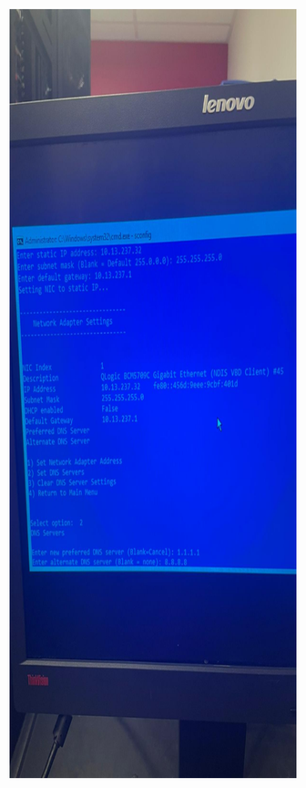 
<img src="images/WhatsApp Image 2023-05-27 at 7.23.03 PM.jpeg" width="1012" height="1349" > </img>
